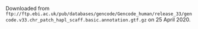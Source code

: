 Downloaded from `ftp://ftp.ebi.ac.uk/pub/databases/gencode/Gencode_human/release_33/gencode.v33.chr_patch_hapl_scaff.basic.annotation.gtf.gz` on 25 April 2020.
